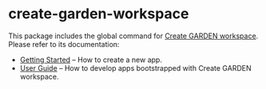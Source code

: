 # create-garden-workspace

This package includes the global command for [Create GARDEN workspace](https://github.com/facebook/create-garden-workspace).<br>
Please refer to its documentation:

- [Getting Started](https://facebook.github.io/create-garden-workspace/docs/getting-started) – How to create a new app.
- [User Guide](https://facebook.github.io/create-garden-workspace/) – How to develop apps bootstrapped with Create GARDEN workspace.
